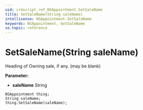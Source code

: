 ```yaml
---
uid: crmscript_ref_NSAppointment_SetSaleName
title: SetSaleName(String saleName)
intellisense: NSAppointment.SetSaleName
keywords: NSAppointment, GetSaleName
so.topic: reference
---
```


# SetSaleName(String saleName)

Heading of Owning sale, if any. (may be blank)

**Parameter:** 
* **saleName** String

```crmscript
NSAppointment thing;
String saleName;
thing.SetSaleName(saleName);
```

